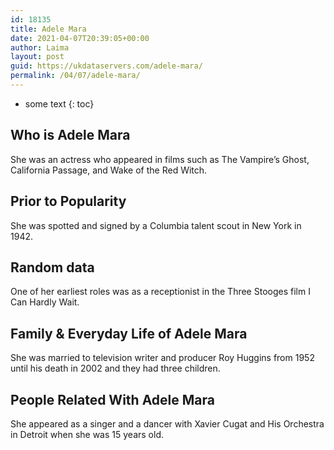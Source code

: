 ```yaml
---
id: 18135
title: Adele Mara
date: 2021-04-07T20:39:05+00:00
author: Laima
layout: post
guid: https://ukdataservers.com/adele-mara/
permalink: /04/07/adele-mara/
---
```


* some text
{: toc}


## Who is Adele Mara
                  
                  
                  
She was an actress who appeared in films such as The Vampire&#8217;s Ghost, California Passage, and Wake of the Red Witch.
                  
              
            
              
            
                
                
                
## Prior to Popularity
                  
                  
                  
She was spotted and signed by a Columbia talent scout in New York in 1942.
                  
              
            
              
            
                
                
                
## Random data
                  
                  
                  
One of her earliest roles was as a receptionist in the Three Stooges film I Can Hardly Wait.
                  
              
            
              
            
                
                
                
## Family & Everyday Life of Adele Mara
                  
                  
                  
She was married to television writer and producer Roy Huggins from 1952 until his death in 2002 and they had three children.
                  
              
            
              
            
                
                
                
## People Related With Adele Mara
                  
                  
                  
She appeared as a singer and a dancer with Xavier Cugat and His Orchestra in Detroit when she was 15 years old.
                  
              
            
              
            
                
              
            
              
              
            
            
              
            
          
          
          